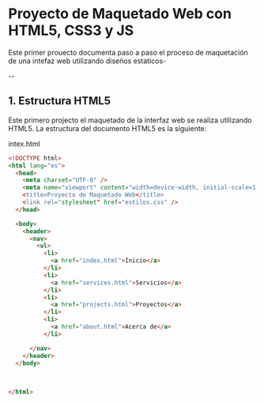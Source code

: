 # Proyecto de Maquetado Web con HTML5, CSS3 y JS

Este primer prouecto documenta paso a paso el proceso de maquetación de una intefaz web utilizando diseños estaticos-

--

## 1. Estructura HTML5

Este primero projecto el maquetado de la interfaz web se realiza utilizando HTML5. La estructura del documento HTML5 es la siguiente:

intex.html

```html
<!DOCTYPE html>
<html lang="es">
  <head>
    <meta charset="UTF-8" />
    <meta name="viewport" content="width=device-width, initial-scale=1.0/>
    <title>Proyecto de Maquetado Web</title>
    <link rel="stylesheet" href="estilos.css" />    
  </head>

  <body>
    <header>
      <nav>
        <ul>
          <li>
            <a href="index.html">Inicio</a>
          </li>
          <li>
            <a href="services.html">Servicios</a>
          </li>
          <li>
            <a href="projects.html">Proyectos</a>
          </li>
          <li>
            <a href="about.html">Acerca de</a>
          </li>

      </nav>
    </header>
  </body>
  

  
</html>
```
